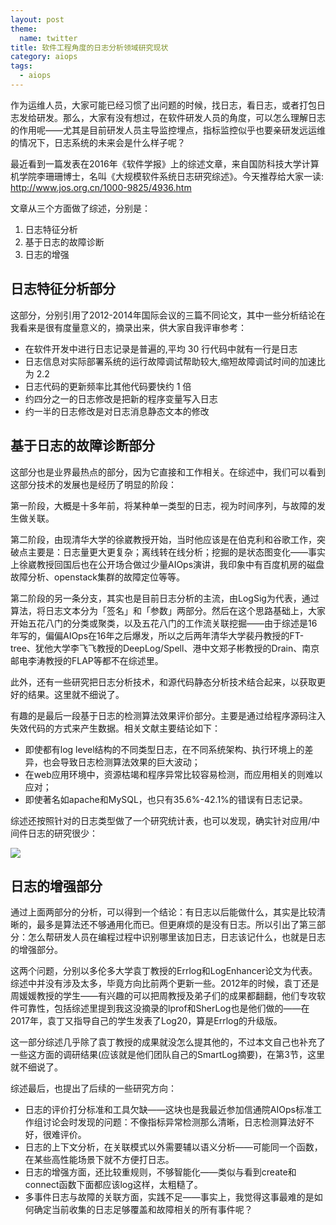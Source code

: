 ```yaml
---
layout: post
theme:
  name: twitter
title: 软件工程角度的日志分析领域研究现状
category: aiops
tags:
  - aiops
---
```


作为运维人员，大家可能已经习惯了出问题的时候，找日志，看日志，或者打包日志发给研发。那么，大家有没有想过，在软件研发人员的角度，可以怎么理解日志的作用呢——尤其是目前研发人员主导监控埋点，指标监控似乎也要亲研发远运维的情况下，日志系统的未来会是什么样子呢？

最近看到一篇发表在2016年《软件学报》上的综述文章，来自国防科技大学计算机学院李珊珊博士，名叫《大规模软件系统日志研究综述》。今天推荐给大家一读: <http://www.jos.org.cn/1000-9825/4936.htm>

文章从三个方面做了综述，分别是：

1. 日志特征分析
2. 基于日志的故障诊断
3. 日志的增强

## 日志特征分析部分

这部分，分别引用了2012-2014年国际会议的三篇不同论文，其中一些分析结论在我看来是很有度量意义的，摘录出来，供大家自我评审参考：

* 在软件开发中进行日志记录是普遍的,平均 30 行代码中就有一行是日志
* 日志信息对实际部署系统的运行故障调试帮助较大,缩短故障调试时间的加速比为 2.2
* 日志代码的更新频率比其他代码要快约 1 倍
* 约四分之一的日志修改是把新的程序变量写入日志
* 约一半的日志修改是对日志消息静态文本的修改

## 基于日志的故障诊断部分

这部分也是业界最热点的部分，因为它直接和工作相关。在综述中，我们可以看到这部分技术的发展也是经历了明显的阶段：

第一阶段，大概是十多年前，将某种单一类型的日志，视为时间序列，与故障的发生做关联。

第二阶段，由现清华大学的徐崴教授开始，当时他应该是在伯克利和谷歌工作，突破点主要是：日志量更大更复杂；离线转在线分析；挖掘的是状态图变化——事实上徐崴教授回国后也在公开场合做过少量AIOps演讲，我印象中有百度机房的磁盘故障分析、openstack集群的故障定位等等。

第二阶段的另一条分支，其实也是目前日志分析的主流，由LogSig为代表，通过算法，将日志文本分为「签名」和「参数」两部分。然后在这个思路基础上，大家开始五花八门的分类或聚类，以及五花八门的工作流关联挖掘——由于综述是16年写的，偏偏AIOps在16年之后爆发，所以之后两年清华大学裴丹教授的FT-tree、犹他大学李飞飞教授的DeepLog/Spell、港中文郑子彬教授的Drain、南京邮电李涛教授的FLAP等都不在综述里。

此外，还有一些研究把日志分析技术，和源代码静态分析技术结合起来，以获取更好的结果。这里就不细说了。

有趣的是最后一段基于日志的检测算法效果评价部分。主要是通过给程序源码注入失效代码的方式来产生数据。相关文献主要结论如下：

* 即使都有log level结构的不同类型日志，在不同系统架构、执行环境上的差异，也会导致日志检测算法效果的巨大波动；
* 在web应用环境中，资源枯竭和程序异常比较容易检测，而应用相关的则难以应对；
* 即使著名如apache和MySQL，也只有35.6%-42.1%的错误有日志记录。

综述还按照针对的日志类型做了一个研究统计表，也可以发现，确实针对应用/中间件日志的研究很少：

![](https://pic3.zhimg.com/v2-42aab97f71a623f95c4440922c6abb26_r.jpg)

## 日志的增强部分

通过上面两部分的分析，可以得到一个结论：有日志以后能做什么，其实是比较清晰的，最多是算法还不够通用化而已。但更麻烦的是没有日志。所以引出了第三部分：怎么帮研发人员在编程过程中识别哪里该加日志，日志该记什么，也就是日志的增强部分。

这两个问题，分别以多伦多大学袁丁教授的Errlog和LogEnhancer论文为代表。综述中并没有涉及太多，毕竟方向比前两个更新一些。2012年的时候，袁丁还是周媛媛教授的学生——有兴趣的可以把周教授及弟子们的成果都翻翻，他们专攻软件可靠性，包括综述里提到我这没摘录的lprof和SherLog也是他们做的——在2017年，袁丁又指导自己的学生发表了Log20，算是Errlog的升级版。

这一部分综述几乎除了袁丁教授的成果就没怎么提其他的，不过本文自己也补充了一些这方面的调研结果(应该就是他们团队自己的SmartLog摘要)，在第3节，这里就不细说了。

综述最后，也提出了后续的一些研究方向：

* 日志的评价打分标准和工具欠缺——这块也是我最近参加信通院AIOps标准工作组讨论会时发现的问题：不像指标异常检测那么清晰，日志检测算法好不好，很难评价。
* 日志的上下文分析，在关联模式以外需要辅以语义分析——可能同一个函数，在某些高性能场景下就不方便打日志。
* 日志的增强方面，还比较重规则，不够智能化——类似与看到create和connect函数下面都应该log这样，太粗糙了。
* 多事件日志与故障的关联方面，实践不足——事实上，我觉得这事最难的是如何确定当前收集的日志足够覆盖和故障相关的所有事件呢？

